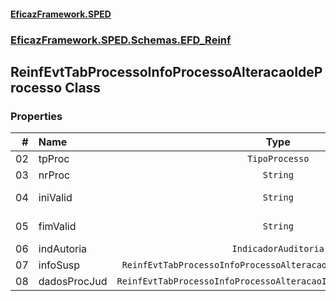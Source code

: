 #### [EficazFramework.SPED](EficazFrameworkSPED.md 'EficazFramework SPED')
### [EficazFramework.SPED.Schemas.EFD_Reinf](EficazFramework.SPED.Schemas.EFD_Reinf.md 'EficazFramework.SPED.Schemas.EFD_Reinf')

## ReinfEvtTabProcessoInfoProcessoAlteracaoIdeProcesso Class
### Properties

| # | Name | Type | |
| ---: | :--- | :---: | :--- |
| 02 | tpProc | `TipoProcesso` |  |
| 03 | nrProc | `String` |  |
| 04 | iniValid | `String` | AAAA-MM |
| 05 | fimValid | `String` | AAAA-MM |
| 06 | indAutoria | `IndicadorAuditoria` |  |
| 07 | infoSusp | `ReinfEvtTabProcessoInfoProcessoAlteracaoIdeProcessoInfoSusp[]` |  |
| 08 | dadosProcJud | `ReinfEvtTabProcessoInfoProcessoAlteracaoIdeProcessoDadosProcJud` |  |
